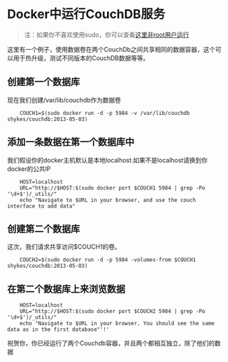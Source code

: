 # Docker中运行CouchDB服务


>注：如果你不喜欢使用sudo，你可以查看[这里非root用户运行](../installation/binaries.md)

这里有一个例子，使用数据卷在两个CouchDb之间共享相同的数据容器，这个可以用于热升级，测试不同版本的CouchDB数据等等。

## 创建第一个数据库

现在我们创建/var/lib/couchdb作为数据卷

```
	COUCH1=$(sudo docker run -d -p 5984 -v /var/lib/couchdb shykes/couchdb:2013-05-03)
```

## 添加一条数据在第一个数据库中

我们假设你的docker主机默认是本地localhost.如果不是localhost请换到你docker的公共IP

```
	HOST=localhost
	URL="http://$HOST:$(sudo docker port $COUCH1 5984 | grep -Po '\d+$')/_utils/"
	echo "Navigate to $URL in your browser, and use the couch interface to add data"
```

## 创建第二个数据库

这次，我们请求共享访问$COUCH1的卷。

```
	COUCH2=$(sudo docker run -d -p 5984 -volumes-from $COUCH1 shykes/couchdb:2013-05-03)
```

## 在第二个数据库上来浏览数据

```
	HOST=localhost
	URL="http://$HOST:$(sudo docker port $COUCH2 5984 | grep -Po '\d+$')/_utils/"
	echo "Navigate to $URL in your browser. You should see the same data as in the first database"'!'
```

祝贺你，你已经运行了两个Couchdb容器，并且两个都相互独立，除了他们的数据

